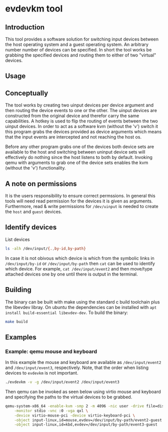 # evdevkm tool

## Introduction
This tool provides a software solution for switching input devices between the host operating system and a guest operating system. An arbitrary number number of devices can be specified. In short the tool works be grabbing the specified devices and routing them to either of two "virtual" devices.

## Usage

## Conceptually
The tool works by creating two uinput devices per device argument and then routing the device events to one or the other. The uinput devices are constructed from the original device and therefor carry the same capabilities. A hotkey is used to flip the routing of events between the two uinput devices. In order to act as a software kvm (without the 'v') switch it this program grabs the devices provided as device arguments which means that the input events are intercepted and not reaching the host os.

Before any other program grabs one of the devices both device sets are available to the host and switching between uninput device sets will effectively do nothing since the host listens to both by default. Invoking qemu with arguments to grab one of the device sets enables the kvm (without the 'v') functionality.

## A note on permissions
It is the users responsibility to ensure correct permssions. In general this tools will need read permission for the devices it is given as arguments. Furthermore, read & write permissions for `/dev/uinput` is needed to create the `host` and `guest` devices.

## Identify devices
List devices
```bash
ls -alh /dev/input/{.,by-id,by-path}
```
In case it is not obivous which device is which from the symbolic links in `/dev/input/by-id` or `/dev/input/by-path` then `cat` can be used to identify which device. For example, `cat /dev/input/event2` and then move/type attached devices one by one until there is output in the terminal.

## Building
The binary can be built with make using the standard c build toolchain plus the libevdev libray. On ubuntu the dependencies can be installed with `apt install build-essential libevdev-dev`. To build the binary:
```bash
make build
```

## Examples

### Example: qemu mouse and keyboard
In this example the mouse and keyboard are available as `/dev/input/event2` and `/dev/input/event3`, respectively. Note, that the order when listing devices to `evdevkm` is not important. 
```bash
./evdevkm -v -g /dev/input/event2 /dev/input/event3
```

Then qemu can be invoked as seen below using virtio mouse and keyboard and specifying the paths to the virtual devices to be grabbed.
```bash
qemu-system-x86_64 -enable-kvm -smp 2 -m 4096 -nic user -drive file=disk001.qcow2 \
	-monitor stdio -vnc :0 -vga qxl \
	-device virtio-mouse-pci -device virtio-keyboard-pci \
	-object input-linux,id=mouse,evdev=/dev/input/by-path/event2-guest \
	-object input-linux,id=kbd,evdev=/dev/input/by-path/event3-guest
```

